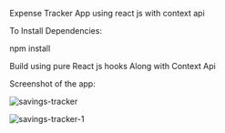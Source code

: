 Expense Tracker App using react js with context api

To Install Dependencies:

npm install

Build using pure React js hooks Along with Context Api

Screenshot of the app:

![savings-tracker](https://user-images.githubusercontent.com/70085321/120535660-e373e700-c400-11eb-804f-f2cee5a91cc8.png)



![savings-tracker-1](https://user-images.githubusercontent.com/70085321/120535769-01414c00-c401-11eb-8270-7c4bba8ee7b3.png)

